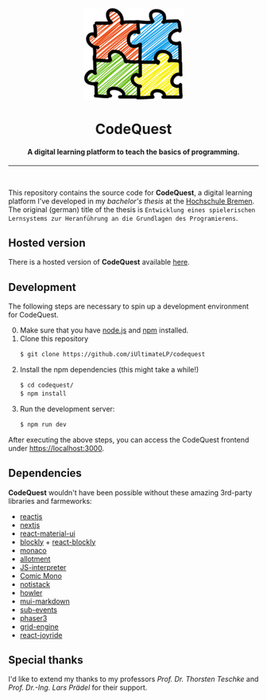 <p align="center">
    <img width="200" src="./public/assets/branding/logo_big.png" alt="CodeQuest logo">
    <h1 align="center">CodeQuest</h1>
    <h4 align="center">A digital learning platform to teach the basics of programming.</h4>
</p>

<hr/>
<br/>

This repository contains the source code for **CodeQuest**, a digital learning platform I've developed in my _bachelor's thesis_ at the [Hochschule Bremen](https://hs-bremen.de). The original (german) title of the thesis is `Entwicklung eines spielerischen Lernsystems zur Heranführung an die Grundlagen des Programierens`.

## Hosted version
There is a hosted version of **CodeQuest** available [here]().

## Development
The following steps are necessary to spin up a development environment for CodeQuest.

0. Make sure that you have [node.js](https://nodejs.org/en) and [npm](https://www.npmjs.com/) installed.
1. Clone this repository
    ```bash
    $ git clone https://github.com/iUltimateLP/codequest
    ```
2. Install the npm dependencies (this might take a while!)
    ```bash
    $ cd codequest/
    $ npm install
    ```
3. Run the development server:
    ```bash
    $ npm run dev
    ```

After executing the above steps, you can access the CodeQuest frontend under [https://localhost:3000](https://localhost:3000).

## Dependencies
**CodeQuest** wouldn't have been possible without these amazing 3rd-party libraries and farmeworks:

 - [reactjs](https://react.dev/)
 - [nextjs](https://nextjs.org/)
 - [react-material-ui](https://mui.com/)
 - [blockly](https://developers.google.com/blockly) + [react-blockly](https://github.com/nbudin/react-blockly)
 - [monaco](https://microsoft.github.io/monaco-editor/)
 - [allotment](https://allotment.mulberryhousesoftware.com/)
 - [JS-interpreter](https://github.com/NeilFraser/JS-Interpreter)
 - [Comic Mono](https://dtinth.github.io/comic-mono-font/)
 - [notistack](https://notistack.com/)
 - [howler](https://howlerjs.com/)
 - [mui-markdown](https://github.com/HPouyanmehr/mui-markdown)
 - [sub-events](https://github.com/vitaly-t/sub-events)
 - [phaser3](https://github.com/photonstorm/phaser)
 - [grid-engine](https://github.com/Annoraaq/grid-engine)
 - [react-joyride](https://github.com/gilbarbara/react-joyride)

## Special thanks
I'd like to extend my thanks to my professors _Prof. Dr. Thorsten Teschke_ and _Prof. Dr.-Ing. Lars Prädel_ for their support.